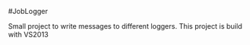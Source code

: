#JobLogger

Small project to write messages to different loggers. This project is build with VS2013
